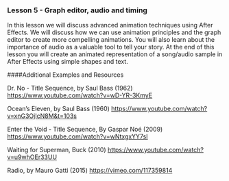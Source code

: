 ### Lesson 5 - Graph editor, audio and timing

In this lesson we will discuss advanced animation techniques using After Effects. We will discuss how we can use animation principles and the graph editor to create more compelling animations. You will also learn about the importance of audio as a valuable tool to tell your story. At the end of this lesson you will create an animated representation of a song/audio sample in After Effects using simple shapes and text.

####Additional Examples and Resources

Dr. No - Title Sequence, by Saul Bass (1962)
https://www.youtube.com/watch?v=wD-YR-3KmyE

Ocean’s Eleven, by Saul Bass (1960)
https://www.youtube.com/watch?v=xnG3OjIcN8M&t=103s

Enter the Void - Title Sequence, By Gaspar Noé (2009)
https://www.youtube.com/watch?v=wNtxgxYY7sI

Waiting for Superman, Buck (2010)
https://www.youtube.com/watch?v=u9whOEr33UU

Radio, by Mauro Gatti (2015)
https://vimeo.com/117359814

